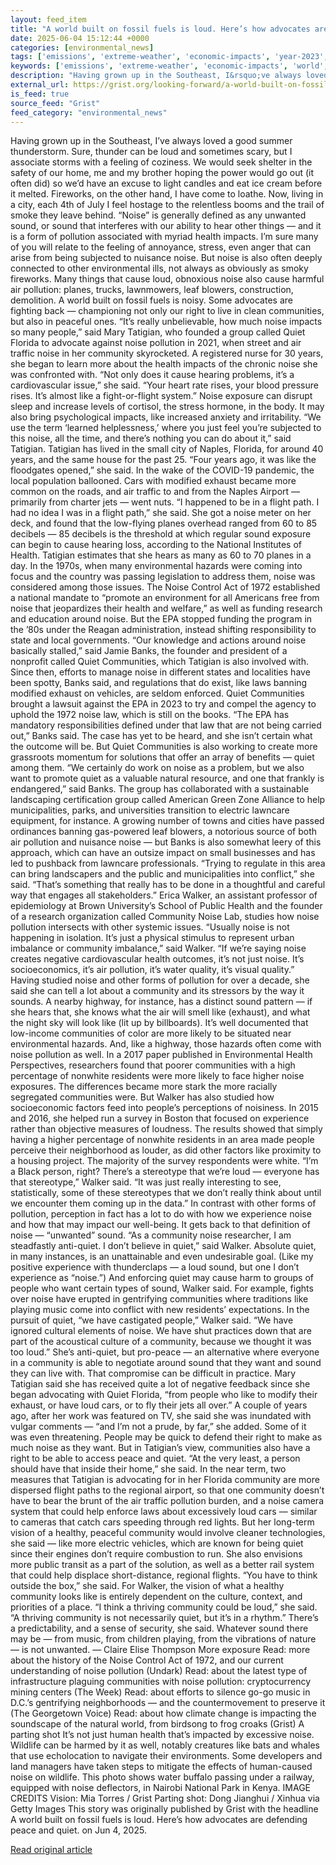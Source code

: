 ```yaml
---
layout: feed_item
title: "A world built on fossil fuels is loud. Here’s how advocates are defending peace and quiet."
date: 2025-06-04 15:12:44 +0000
categories: [environmental_news]
tags: ['emissions', 'extreme-weather', 'economic-impacts', 'year-2023', 'flooding', 'climate-health', 'public-health', 'fossil-fuels', 'climate-costs']
keywords: ['emissions', 'extreme-weather', 'economic-impacts', 'world', 'year-2023', 'built', 'flooding', 'fossil']
description: "Having grown up in the Southeast, I&rsquo;ve always loved a good summer thunderstorm"
external_url: https://grist.org/looking-forward/a-world-built-on-fossil-fuels-is-loud-heres-how-advocates-are-defending-peace-and-quiet/
is_feed: true
source_feed: "Grist"
feed_category: "environmental_news"
---
```


Having grown up in the Southeast, I&rsquo;ve always loved a good summer thunderstorm. Sure, thunder can be loud and sometimes scary, but I associate storms with a feeling of coziness. We would seek shelter in the safety of our home, me and my brother hoping the power would go out (it often did) so we&rsquo;d have an excuse to light candles and eat ice cream before it melted. Fireworks, on the other hand, I have come to loathe. Now, living in a city, each 4th of July I feel hostage to the relentless booms and the trail of smoke they leave behind. &ldquo;Noise&rdquo; is generally defined as any unwanted sound, or sound that interferes with our ability to hear other things &mdash; and it is a form of pollution associated with myriad health impacts. I&rsquo;m sure many of you will relate to the feeling of annoyance, stress, even anger that can arise from being subjected to nuisance noise. But noise is also often deeply connected to other environmental ills, not always as obviously as smoky fireworks. Many things that cause loud, obnoxious noise also cause harmful air pollution: planes, trucks, lawnmowers, leaf blowers, construction, demolition. A world built on fossil fuels is noisy. Some advocates are fighting back &mdash; championing not only our right to live in clean communities, but also in peaceful ones. &ldquo;It&rsquo;s really unbelievable, how much noise impacts so many people,&rdquo; said Mary Tatigian, who founded a group called Quiet Florida to advocate against noise pollution in 2021, when street and air traffic noise in her community skyrocketed. A registered nurse for 30 years, she began to learn more about the health impacts of the chronic noise she was confronted with. &ldquo;Not only does it cause hearing problems, it&rsquo;s a cardiovascular issue,&rdquo; she said. &ldquo;Your heart rate rises, your blood pressure rises. It&rsquo;s almost like a fight-or-flight system.&rdquo; Noise exposure can disrupt sleep and increase levels of cortisol, the stress hormone, in the body. It may also bring psychological impacts, like increased anxiety and irritability. &ldquo;We use the term &lsquo;learned helplessness,&rsquo; where you just feel you&rsquo;re subjected to this noise, all the time, and there&rsquo;s nothing you can do about it,&rdquo; said Tatigian. Tatigian has lived in the small city of Naples, Florida, for around 40 years, and the same house for the past 25. &ldquo;Four years ago, it was like the floodgates opened,&rdquo; she said. In the wake of the COVID-19 pandemic, the local population ballooned. Cars with modified exhaust became more common on the roads, and air traffic to and from the Naples Airport &mdash; primarily from charter jets &mdash; went nuts. &ldquo;I happened to be in a flight path. I had no idea I was in a flight path,&rdquo; she said. She got a noise meter on her deck, and found that the low-flying planes overhead ranged from 60 to 85 decibels &mdash; 85 decibels is the threshold at which regular sound exposure can begin to cause hearing loss, according to the National Institutes of Health. Tatigian estimates that she hears as many as 60 to 70 planes in a day. In the 1970s, when many environmental hazards were coming into focus and the country was passing legislation to address them, noise was considered among those issues. The Noise Control Act of 1972 established a national mandate to &ldquo;promote an environment for all Americans free from noise that jeopardizes their health and welfare,&rdquo; as well as funding research and education around noise. But the EPA stopped funding the program in the &rsquo;80s under the Reagan administration, instead shifting responsibility to state and local governments. &ldquo;Our knowledge and actions around noise basically stalled,&rdquo; said Jamie Banks, the founder and president of a nonprofit called Quiet Communities, which Tatigian is also involved with. Since then, efforts to manage noise in different states and localities have been spotty, Banks said, and regulations that do exist, like laws banning modified exhaust on vehicles, are seldom enforced. Quiet Communities brought a lawsuit against the EPA in 2023 to try and compel the agency to uphold the 1972 noise law, which is still on the books. &ldquo;The EPA has mandatory responsibilities defined under that law that are not being carried out,&rdquo; Banks said. The case has yet to be heard, and she isn&rsquo;t certain what the outcome will be. But Quiet Communities is also working to create more grassroots momentum for solutions that offer an array of benefits &mdash; quiet among them. &ldquo;We certainly do work on noise as a problem, but we also want to promote quiet as a valuable natural resource, and one that frankly is endangered,&rdquo; said Banks. The group has collaborated with a sustainable landscaping certification group called American Green Zone Alliance to help municipalities, parks, and universities transition to electric lawncare equipment, for instance. A growing number of towns and cities have passed ordinances banning gas-powered leaf blowers, a notorious source of both air pollution and nuisance noise &mdash; but Banks is also somewhat leery of this approach, which can have an outsize impact on small businesses and has led to pushback from lawncare professionals. &ldquo;Trying to regulate in this area can bring landscapers and the public and municipalities into conflict,&rdquo; she said. &ldquo;That&rsquo;s something that really has to be done in a thoughtful and careful way that engages all stakeholders.&rdquo; Erica Walker, an assistant professor of epidemiology at Brown University&rsquo;s School of Public Health and the founder of a research organization called Community Noise Lab, studies how noise pollution intersects with other systemic issues. &ldquo;Usually noise is not happening in isolation. It&rsquo;s just a physical stimulus to represent urban imbalance or community imbalance,&rdquo; said Walker. &ldquo;If we&rsquo;re saying noise creates negative cardiovascular health outcomes, it&rsquo;s not just noise. It&rsquo;s socioeconomics, it&rsquo;s air pollution, it&rsquo;s water quality, it&rsquo;s visual quality.&rdquo; Having studied noise and other forms of pollution for over a decade, she said she can tell a lot about a community and its stressors by the way it sounds. A nearby highway, for instance, has a distinct sound pattern &mdash; if she hears that, she knows what the air will smell like (exhaust), and what the night sky will look like (lit up by billboards). It&rsquo;s well documented that low-income communities of color are more likely to be situated near environmental hazards. And, like a highway, those hazards often come with noise pollution as well. In a 2017 paper published in Environmental Health Perspectives, researchers found that poorer communities with a high percentage of nonwhite residents were more likely to face higher noise exposures. The differences became more stark the more racially segregated communities were. But Walker has also studied how socioeconomic factors feed into people&rsquo;s perceptions of noisiness. In 2015 and 2016, she helped run a survey in Boston that focused on experience rather than objective measures of loudness. The results showed that simply having a higher percentage of nonwhite residents in an area made people perceive their neighborhood as louder, as did other factors like proximity to a housing project. The majority of the survey respondents were white. &ldquo;I&rsquo;m a Black person, right? There&rsquo;s a stereotype that we&rsquo;re loud &mdash; everyone has that stereotype,&rdquo; Walker said. &ldquo;It was just really interesting to see, statistically, some of these stereotypes that we don&rsquo;t really think about until we encounter them coming up in the data.&rdquo; In contrast with other forms of pollution, perception in fact has a lot to do with how we experience noise and how that may impact our well-being. It gets back to that definition of noise &mdash; &ldquo;unwanted&rdquo; sound. &ldquo;As a community noise researcher, I am steadfastly anti-quiet. I don&rsquo;t believe in quiet,&rdquo; said Walker. Absolute quiet, in many instances, is an unattainable and even undesirable goal. (Like my positive experience with thunderclaps &mdash; a loud sound, but one I don&rsquo;t experience as &ldquo;noise.&rdquo;) And enforcing quiet may cause harm to groups of people who want certain types of sound, Walker said. For example, fights over noise have erupted in gentrifying communities where traditions like playing music come into conflict with new residents&rsquo; expectations. In the pursuit of quiet, &ldquo;we have castigated people,&rdquo; Walker said. &ldquo;We have ignored cultural elements of noise. We have shut practices down that are part of the acoustical culture of a community, because we thought it was too loud.&rdquo; She&rsquo;s anti-quiet, but pro-peace &mdash; an alternative where everyone in a community is able to negotiate around sound that they want and sound they can live with. That compromise can be difficult in practice. Mary Tatigian said she has received quite a lot of negative feedback since she began advocating with Quiet Florida, &ldquo;from people who like to modify their exhaust, or have loud cars, or to fly their jets all over.&rdquo; A couple of years ago, after her work was featured on TV, she said she was inundated with vulgar comments &mdash; &ldquo;and I&rsquo;m not a prude, by far,&rdquo; she added. Some of it was even threatening. People may be quick to defend their right to make as much noise as they want. But in Tatigian&rsquo;s view, communities also have a right to be able to access peace and quiet. &ldquo;At the very least, a person should have that inside their home,&rdquo; she said. In the near term, two measures that Tatigian is advocating for in her Florida community are more dispersed flight paths to the regional airport, so that one community doesn&rsquo;t have to bear the brunt of the air traffic pollution burden, and a noise camera system that could help enforce laws about excessively loud cars &mdash; similar to cameras that catch cars speeding through red lights. But her long-term vision of a healthy, peaceful community would involve cleaner technologies, she said &mdash; like more electric vehicles, which are known for being quiet since their engines don&rsquo;t require combustion to run. She also envisions more public transit as a part of the solution, as well as a better rail system that could help displace short-distance, regional flights. &ldquo;You have to think outside the box,&rdquo; she said. For Walker, the vision of what a healthy community looks like is entirely dependent on the culture, context, and priorities of a place. &ldquo;I think a thriving community could be loud,&rdquo; she said. &ldquo;A thriving community is not necessarily quiet, but it&rsquo;s in a rhythm.&rdquo; There&rsquo;s a predictability, and a sense of security, she said. Whatever sound there may be &mdash; from music, from children playing, from the vibrations of nature &mdash; is not unwanted. &mdash; Claire Elise Thompson More exposure Read: more about the history of the Noise Control Act of 1972, and our current understanding of noise pollution (Undark) Read: about the latest type of infrastructure plaguing communities with noise pollution: cryptocurrency mining centers (The Week) Read: about efforts to silence go-go music in D.C.&rsquo;s gentrifying neighborhoods &mdash; and the countermovement to preserve it (The Georgetown Voice) Read: about how climate change is impacting the soundscape of the natural world, from birdsong to frog croaks (Grist) A parting shot It&rsquo;s not just human health that&rsquo;s impacted by excessive noise. Wildlife can be harmed by it as well, notably creatures like bats and whales that use echolocation to navigate their environments. Some developers and land managers have taken steps to mitigate the effects of human-caused noise on wildlife. This photo shows water buffalo passing under a railway, equipped with noise deflectors, in Nairobi National Park in Kenya. IMAGE CREDITS Vision: Mia Torres / Grist Parting shot: Dong Jianghui / Xinhua via Getty Images This story was originally published by Grist with the headline A world built on fossil fuels is loud. Here&#8217;s how advocates are defending peace and quiet. on Jun 4, 2025.

[Read original article](https://grist.org/looking-forward/a-world-built-on-fossil-fuels-is-loud-heres-how-advocates-are-defending-peace-and-quiet/)
